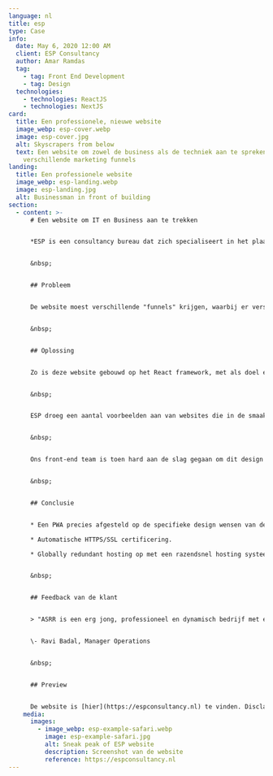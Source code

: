```yaml
---
language: nl
title: esp
type: Case
info:
  date: May 6, 2020 12:00 AM
  client: ESP Consultancy
  author: Amar Ramdas
  tag:
    - tag: Front End Development
    - tag: Design
  technologies:
    - technologies: ReactJS
    - technologies: NextJS
card:
  title: Een professionele, nieuwe website
  image_webp: esp-cover.webp
  image: esp-cover.jpg
  alt: Skyscrapers from below
  text: Een website om zowel de business als de techniek aan te spreken met
    verschillende marketing funnels
landing:
  title: Een professionele website
  image_webp: esp-landing.webp
  image: esp-landing.jpg
  alt: Businessman in front of building
section:
  - content: >-
      # Een website om IT en Business aan te trekken


      *ESP is een consultancy bureau dat zich specialiseert in het plaatsen van professionals in de IT wereld. In de huidige markt is het cruciaal wat voor indruk er achtergelaten wordt bij potentiële werknemers. Daarom besloot ESP ons te benaderen om een website te bouwen met de laatste foefjes op gebied van web development.* 


      &nbsp;


      ## Probleem


      De website moest verschillende "funnels" krijgen, waarbij er verschillende landingspaginas kunnen worden voorgeschoteld, op basis van wie de doelgroep is.


      &nbsp;


      ## Oplossing


      Zo is deze website gebouwd op het React framework, met als doel een progressieve web applicatie te realiseren. Zo'n applicatie heeft een hoop voordelen, waaronder bijvoorbeeld het offline-cachen van een groot deel van de gegevens. Hierdoor is de webapplicatie razendsnel en kan deze zelfs zonder internetverbinding werken. 


      &nbsp;


      ESP droeg een aantal voorbeelden aan van websites die in de smaak vielen. Hieronder een aantal tech giganten, zoals ASML, maar ook concurrenten in de branche. Onze designer heeft getracht deze elementen te combineren tot geheel dat de sterke punten van deze voorbeelden combineert. Na een aantal iteraties in Adobe XD kwam er een definitief design uit. 


      &nbsp;


      Ons front-end team is toen hard aan de slag gegaan om dit design te realiseren in code. De klant kreeg tijdens het proces een link waarop de wijzigingen real-time te volgen waren. Ons deployment systeem zorgt ervoor dat alle werkzaamheden bijna gelijk zichtbaar zijn.


      &nbsp;


      ## Conclusie


      * Een PWA precies afgesteld op de specifieke design wensen van de klant.

      * Automatische HTTPS/SSL certificering.

      * Globally redundant hosting op met een razendsnel hosting systeem.


      &nbsp;


      ## Feedback van de klant


      > "ASRR is een erg jong, professioneel en dynamisch bedrijf met een flat management structuur, dit zorgt voor een vlotte communicatie zowel intern als met de klanten, waardoor er veel aandacht en zorg is voor de klant. Ik heb erg goede ervaringen opgedaan met ASRR. Een echte aanrader als je op zoek bent naar een professionele partner die met je meedenkt en waar de klant op nummer 1 staat!"


      \- Ravi Badal, Manager Operations


      &nbsp;


      ## Preview


      De website is [hier](https://espconsultancy.nl) te vinden. Disclaimer: design is volledig bepaald door de klant en daardoor niet in stijl met ASRR. Er kan ook gekozen worden voor een hands-on aanpak waarbij ASRR een design aflevert dat in onze optiek goed in de markt past.
    media:
      images:
        - image_webp: esp-example-safari.webp
          image: esp-example-safari.jpg
          alt: Sneak peak of ESP website
          description: Screenshot van de website
          reference: https://espconsultancy.nl
---
```

